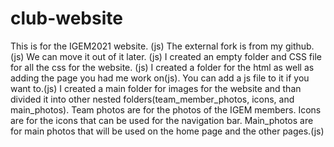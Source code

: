# club-website
 This is for the IGEM2021 website. (js)
The external fork is from my github. (js)
We can move it out of it later. (js)
I created an empty folder and CSS file for all the css for the website. (js)
I created a folder for the html as well as adding the page you had me work on(js).
You can add a js file to it if you want to.(js)
I created a main folder for images for the website and than divided it into other nested folders(team_member_photos, icons, and main_photos). Team photos are for the photos of the IGEM members. Icons are for the icons that can be used for the navigation bar. Main_photos are for main photos that will be used on the home page and the other pages.(js)
